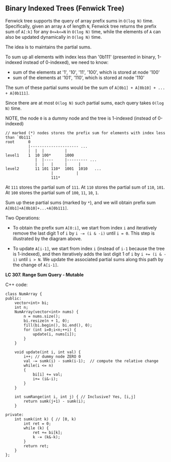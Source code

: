 ## Binary Indexed Trees (Fenwick Tree)

Fenwick tree supports the query of array prefix sums in `O(log N)` time. Specifically, given an array `A` of length `N`, Fenwick tree returns the prefix sum of `A[:k]` for any `0<=k<=N` in `O(log N)` time, while the elements of `A` can also be updated dynamically in `O(log N)` time. 

The idea is to maintains the partial sums.

To sum up all elements with index less than '0b111' (presented in binary, 1-indexed instead of 0-indexed), we need to know:
* sum of the elements at '1', '10', '11', '100', which is stored at node '100'
* sum of the elements at '101', '110', which is stored at node '110'

The sum of these partial sums would be the sum of `A[0b1] + A[0b10] + ... + A[0b111]`. 

Since there are at most `O(log N)` such partial sums, each query takes `O(log N)` time.

NOTE, the node `0` is a dummy node and the tree is 1-indexed (instead of 0-indexed)

```
// marked (*) nodes stores the prefix sum for elements with index less than `0b111`
root      0
          |--------------------- ...
          |  |  |         |
level1    1  10 100*      1000          
             |  |----     |--------- ...
             |  |   |     |     |
level2       11 101 110*  1001  1010   ...
                    |          |
                    111*
```
At `111` stores the partial sum of `111`.
At `110` stores the partial sum of `110`, `101`.
At `100` stores the partial sum of `100`, `11`, `10`, `1`.

Sum up these partial sums (marked by `*`), and we will obtain prefix sum `A[0b1]+A[0b10]+...+A[0b111]`.

Two Operations:

* To obtain the prefix sum `A[0:i]`, we start from index `i` and iteratively remove the last digit 1 of `i` by `i -= (i & -i)` until `i = 0`. This step is illustrated by the diagram above.

* To update `A[i-1]`, we start from index `i` (instead of `i-1` because the tree is 1-indexed), and then iteratively adds the last digit 1 of `i` by `i += (i & -i)` until `i > N`. We update the associated partial sums along this path by the change of `A[i-1]`.

**LC 307. Range Sum Query - Mutable**

C++ code: 
```
class NumArray {
public:
    vector<int> bi;
    int n;
    NumArray(vector<int> nums) {
        n = nums.size();
        bi.resize(n + 1, 0);
        fill(bi.begin(), bi.end(), 0);
        for (int i=0;i<n;++i) {
            update(i, nums[i]);
        }
    }
    
    void update(int i, int val) {
        i++; // dummy node ZERO 0
        val -= sumk(i) - sumk(i-1);  // compute the relative change
        while(i <= n)
        {
            bi[i] += val;
            i+= (i&-i);
        }
    }
    
    int sumRange(int i, int j) { // Inclusive? Yes, [i,j]
        return sumk(j+1) - sumk(i);
    }
    
private:
    int sumk(int k) { // [0, k)
        int ret = 0;
        while (k) {
            ret += bi[k];
            k -= (k&-k);
        }
        return ret;
    }
};
```
